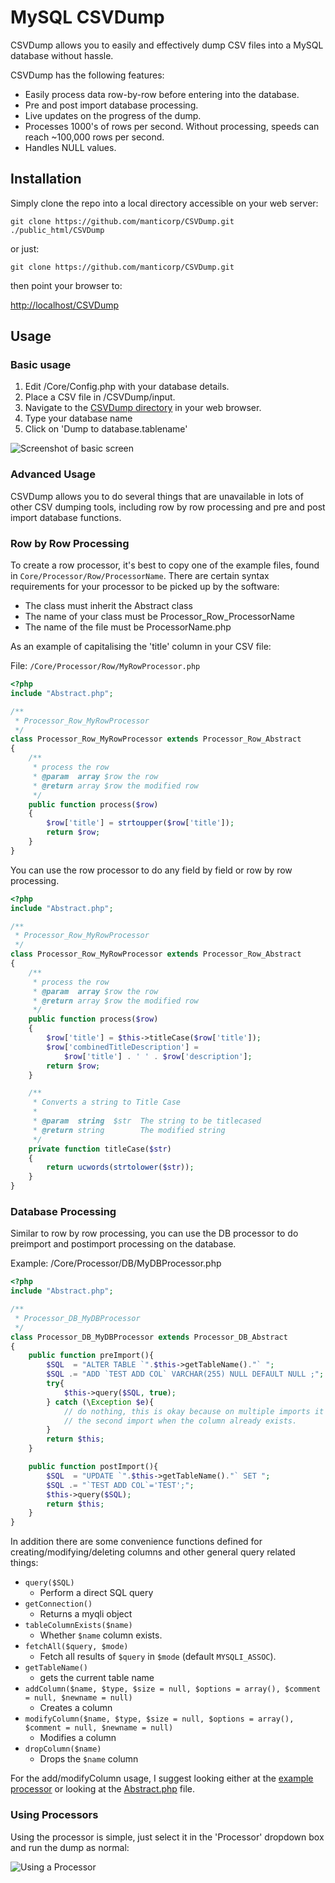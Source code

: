 # MySQL CSVDump

CSVDump allows you to easily and effectively dump CSV files into a MySQL database without hassle.

CSVDump has the following features:

* Easily process data row-by-row before entering into the database.
* Pre and post import database processing.
* Live updates on the progress of the dump.
* Processes 1000's of rows per second. Without processing, speeds can reach ~100,000 rows per second.
* Handles NULL values.

## Installation

Simply clone the repo into a local directory accessible on your web server:

    git clone https://github.com/manticorp/CSVDump.git ./public_html/CSVDump

or just:

    git clone https://github.com/manticorp/CSVDump.git

then point your browser to:

[http://localhost/CSVDump](http://localhost/CSVDump)

## Usage

### Basic usage

1. Edit /Core/Config.php with your database details.
2. Place a CSV file in /CSVDump/input.
3. Navigate to the [CSVDump directory](http://localhost/CSVDump) in your web browser.
4. Type your database name
5. Click on 'Dump to database.tablename'

![Screenshot of basic screen](http://i.imgur.com/bCyOLBN.png)

### Advanced Usage

CSVDump allows you to do several things that are unavailable in lots of other CSV dumping tools, including row by row processing and pre and post import database functions.

### Row by Row Processing

To create a row processor, it's best to copy one of the example files, found in ```Core/Processor/Row/ProcessorName```. There are certain syntax requirements for your processor to be picked up by the software:

* The class must inherit the Abstract class
* The name of your class must be Processor_Row_ProcessorName
* The name of the file must be ProcessorName.php

As an example of capitalising the 'title' column in your CSV file:

File: ```/Core/Processor/Row/MyRowProcessor.php```

```php
<?php
include "Abstract.php";

/**
 * Processor_Row_MyRowProcessor
 */
class Processor_Row_MyRowProcessor extends Processor_Row_Abstract
{
    /**
     * process the row
     * @param  array $row the row
     * @return array $row the modified row
     */
    public function process($row)
    {
        $row['title'] = strtoupper($row['title']);
        return $row;
    }
}
```

You can use the row processor to do any field by field or row by row processing.

```php
<?php
include "Abstract.php";

/**
 * Processor_Row_MyRowProcessor
 */
class Processor_Row_MyRowProcessor extends Processor_Row_Abstract
{
    /**
     * process the row
     * @param  array $row the row
     * @return array $row the modified row
     */
    public function process($row)
    {
        $row['title'] = $this->titleCase($row['title']);
        $row['combinedTitleDescription'] =
            $row['title'] . ' ' . $row['description'];
        return $row;
    }

    /**
     * Converts a string to Title Case
     * 
     * @param  string  $str  The string to be titlecased
     * @return string        The modified string
     */
    private function titleCase($str)
    {
        return ucwords(strtolower($str));
    }
}
```

### Database Processing

Similar to row by row processing, you can use the DB processor to do preimport and postimport processing on the database.

Example: /Core/Processor/DB/MyDBProcessor.php

```php
<?php
include "Abstract.php";

/**
 * Processor_DB_MyDBProcessor
 */
class Processor_DB_MyDBProcessor extends Processor_DB_Abstract
{
    public function preImport(){
        $SQL  = "ALTER TABLE `".$this->getTableName()."` ";
        $SQL .= "ADD `TEST ADD COL` VARCHAR(255) NULL DEFAULT NULL ;";
        try{
            $this->query($SQL, true);
        } catch (\Exception $e){
            // do nothing, this is okay because on multiple imports it might fail on
            // the second import when the column already exists.
        }
        return $this;
    }

    public function postImport(){
        $SQL  = "UPDATE `".$this->getTableName()."` SET ";
        $SQL .= "`TEST ADD COL`='TEST';";
        $this->query($SQL);
        return $this;
    }
}
```

In addition there are some convenience functions defined for creating/modifying/deleting columns and other general query related things:

* ```query($SQL)```
    - Perform a direct SQL query
* ```getConnection()```
    - Returns a myqli object
* ```tableColumnExists($name)```
    - Whether ```$name``` column exists.
* ```fetchAll($query, $mode)```
    - Fetch all results of ```$query``` in ```$mode``` (default ```MYSQLI_ASSOC```).
* ```getTableName()```
    - gets the current table name
* ```addColumn($name, $type, $size = null, $options = array(), $comment = null, $newname = null)```
    - Creates a column
* ```modifyColumn($name, $type, $size = null, $options = array(), $comment = null, $newname = null)```
    - Modifies a column
* ```dropColumn($name)```
    - Drops the ```$name``` column

For the add/modifyColumn usage, I suggest looking either at the [example processor](https://github.com/manticorp/CSVDump/blob/master/Core/Processor/DB/Example.php) or looking at the [Abstract.php](https://github.com/manticorp/CSVDump/blob/master/Core/Processor/DB/Abstract.php) file.

### Using Processors

Using the processor is simple, just select it in the 'Processor' dropdown box and run the dump as normal:

![Using a Processor](http://i.imgur.com/lwNK6QR.png)